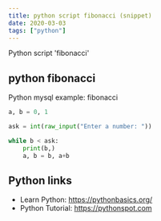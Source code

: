 ```yaml
---
title: python script fibonacci (snippet)
date: 2020-03-03
tags: ["python"]
---
```

Python script 'fibonacci'


## python fibonacci

Python mysql example: fibonacci

```python
a, b = 0, 1

ask = int(raw_input("Enter a number: "))

while b < ask:
	print(b,)
	a, b = b, a+b

```

## Python links

- Learn Python: https://pythonbasics.org/
- Python Tutorial: https://pythonspot.com
